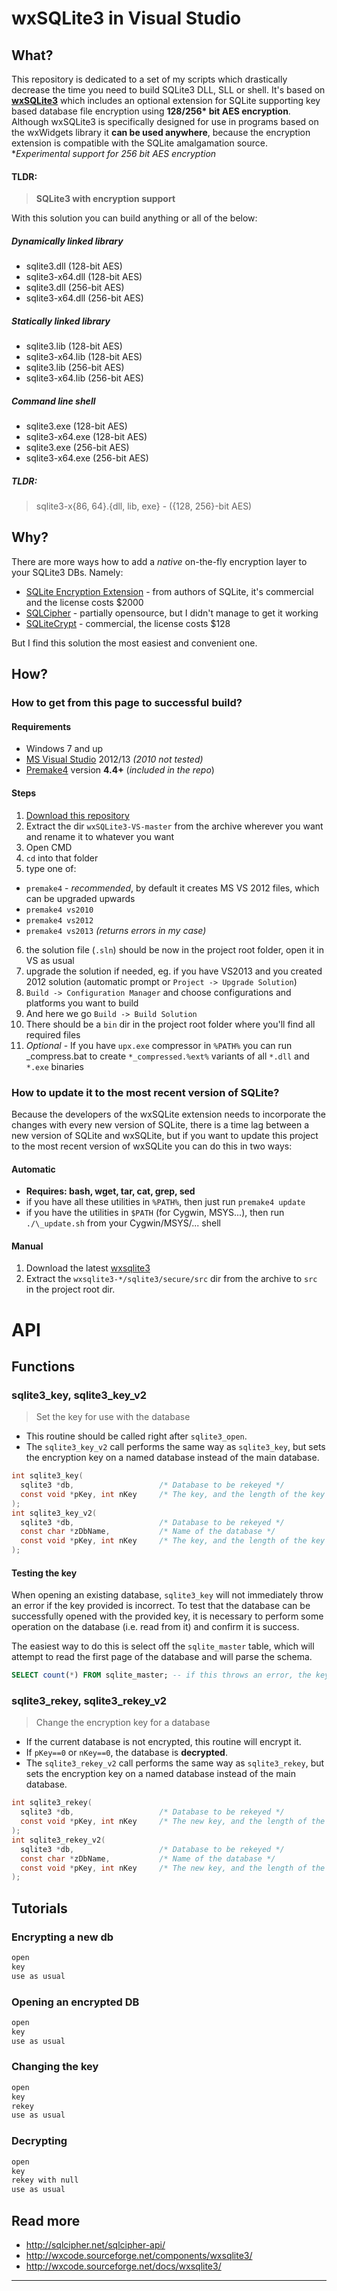 wxSQLite3 in Visual Studio
============================

What?
------

This repository is dedicated to a set of my scripts which drastically decrease the time you need to build SQLite3 DLL, SLL or shell.
It's based on [**wxSQLite3**](http://wxcode.sourceforge.net/components/wxsqlite3/) which includes an optional extension for SQLite supporting key based database file encryption using **128/256\* bit AES encryption**. Although wxSQLite3 is specifically designed for use in programs based on the wxWidgets library it **can be used anywhere**, because the encryption extension is compatible with the SQLite amalgamation source.
\**Experimental support for 256 bit AES encryption*

#### TLDR: 
> **SQLite3 with encryption support**

With this solution you can build anything or all of the below:

##### Dynamically linked library
- sqlite3.dll (128-bit AES)
- sqlite3-x64.dll (128-bit AES)
- sqlite3.dll (256-bit AES)
- sqlite3-x64.dll (256-bit AES)

##### Statically linked library
- sqlite3.lib (128-bit AES)
- sqlite3-x64.lib (128-bit AES)
- sqlite3.lib (256-bit AES)
- sqlite3-x64.lib (256-bit AES)

##### Command line shell
- sqlite3.exe (128-bit AES)
- sqlite3-x64.exe (128-bit AES)
- sqlite3.exe (256-bit AES)
- sqlite3-x64.exe (256-bit AES)

##### TLDR:
> sqlite3-x{86, 64}.{dll, lib, exe} - ({128, 256}-bit AES)

Why?
-----

There are more ways how to add a *native* on-the-fly encryption layer to your SQLite3 DBs. Namely:

- [SQLite Encryption Extension](https://www.sqlite.org/see) - from authors of SQLite, it's commercial and the license costs $2000
- [SQLCipher](https://www.zetetic.net/sqlcipher/) - partially opensource, but I didn't manage to get it working
- [SQLiteCrypt](http://sqlite-crypt.com/index.htm) - commercial, the license costs $128

But I find this solution the most easiest and convenient one.

How?
-----

### How to get from this page to successful build?

#### Requirements

- Windows 7 and up
- [MS Visual Studio](http://www.visualstudio.com/products/visual-studio-express-vs) 2012/13 *(2010 not tested)*
- [Premake4](http://industriousone.com/premake/download) version **4.4+** (*included in the repo*)

#### Steps

1. [Download this repository](https://github.com/rindeal/wxSQLite3-VS/archive/master.zip)
2. Extract the dir `wxSQLite3-VS-master` from the archive wherever you want and rename it to whatever you want
3. Open CMD
4. `cd` into that folder
5. type one of:
  - `premake4` - *recommended*, by default it creates MS VS 2012 files, which can be upgraded upwards
  - `premake4 vs2010`
  - `premake4 vs2012`
  - `premake4 vs2013` *(returns errors in my case)*
6. the solution file (`.sln`) should be now in the project root folder, open it in VS as usual
7. upgrade the solution if needed, eg. if you have VS2013 and you created 2012 solution (automatic prompt or `Project -> Upgrade Solution`)
8. `Build -> Configuration Manager` and choose configurations and platforms you want to build
9. And here we go `Build -> Build Solution` 
10. There should be a `bin` dir in the project root folder where you'll find all required files
11. *Optional* - If you have `upx.exe` compressor in `%PATH%` you can run \_compress.bat to create `*_compressed.%ext%` variants of all `*.dll` and `*.exe` binaries

### How to update it to the most recent version of SQLite?
Because the developers of the wxSQLite extension needs to incorporate the changes with every new version of SQLite, there is a time lag between a new version of SQLite and wxSQLite, but if you want to update this project to the most recent version of wxSQLite you can do this in two ways:

#### Automatic

- **Requires: bash, wget, tar, cat, grep, sed**
- if you have all these utilities in `%PATH%`, then just run `premake4 update`
- if you have the utilities in `$PATH` (for Cygwin, MSYS...), then run `./\_update.sh` from your Cygwin/MSYS/... shell

#### Manual

1. Download the latest [wxsqlite3](http://sourceforge.net/projects/wxcode/files/Components/wxSQLite3/)
2. Extract the `wxsqlite3-*/sqlite3/secure/src` dir from the archive to `src` in the project root dir.

API
=====

Functions
-----------

### sqlite3_key, sqlite3_key_v2
> Set the key for use with the database

- This routine should be called right after `sqlite3_open`.
- The `sqlite3_key_v2` call performs the same way as `sqlite3_key`, but sets the encryption key on a named database instead of the main database.

```c
int sqlite3_key(
  sqlite3 *db,                   /* Database to be rekeyed */
  const void *pKey, int nKey     /* The key, and the length of the key in bytes */
);
int sqlite3_key_v2(
  sqlite3 *db,                   /* Database to be rekeyed */
  const char *zDbName,           /* Name of the database */
  const void *pKey, int nKey     /* The key, and the length of the key in bytes */
);
```

#### Testing the key
When opening an existing database, `sqlite3_key` will not immediately throw an error if the key provided is incorrect. To test that the database can be successfully opened with the provided key, it is necessary to perform some operation on the database (i.e. read from it) and confirm it is success.

The easiest way to do this is select off the `sqlite_master` table, which will attempt to read the first page of the database and will parse the schema.

```sql
SELECT count(*) FROM sqlite_master; -- if this throws an error, the key was incorrect. If it succeeds and returns a numeric value, the key is correct;
```

### sqlite3_rekey, sqlite3_rekey_v2
> Change the encryption key for a database

- If the current database is not encrypted, this routine will encrypt it.
- If `pKey==0` or `nKey==0`, the database is **decrypted**.
- The `sqlite3_rekey_v2` call performs the same way as `sqlite3_rekey`, but sets the encryption key on a named database instead of the main database.

```c
int sqlite3_rekey(
  sqlite3 *db,                   /* Database to be rekeyed */
  const void *pKey, int nKey     /* The new key, and the length of the key in bytes */
);
int sqlite3_rekey_v2(
  sqlite3 *db,                   /* Database to be rekeyed */
  const char *zDbName,           /* Name of the database */
  const void *pKey, int nKey     /* The new key, and the length of the key in bytes */
);
```

Tutorials
----------

### Encrypting a new db
```c
open
key
use as usual
```

### Opening an encrypted DB
```c
open
key
use as usual
```

### Changing the key
```c
open
key
rekey
use as usual
```

### Decrypting
```c
open
key
rekey with null
use as usual
```

## Read more
- http://sqlcipher.net/sqlcipher-api/
- http://wxcode.sourceforge.net/components/wxsqlite3/
- http://wxcode.sourceforge.net/docs/wxsqlite3/

----------
